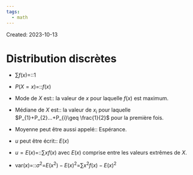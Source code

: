 ```yaml
---
tags:
  - math
---
```

Created: 2023-10-13

# Distribution discrètes
- $\sum f(x)$=::$1$
<!--SR:!2024-01-14,61,270-->
- $P(X=x)$=::$f(x)$
<!--SR:!2023-12-16,26,230-->
- Mode de $X$ est:: la valeur de $x$ pour laquelle $f(x)$ est maximum.
<!--SR:!2024-01-21,62,250-->
- Médiane de $X$ est:: la valeur de $x_{i}$ pour laquelle $P_{1}+P_{2}...+P_{i}\geq \frac{1}{2}$ pour la première fois.
<!--SR:!2023-11-30,12,230-->
- Moyenne peut être aussi appelé:: Espérance.
<!--SR:!2024-01-28,61,230-->
- $u$ peut être écrit:: $E(x)$
<!--SR:!2024-01-05,52,250-->
- $u=E(x)$=::$\sum xf(x)$ avec $E(x)$ comprise entre les valeurs extrêmes de $X$.
<!--SR:!2024-01-02,41,210-->
- $\text{var}(x)$=::$\sigma^{2}$=$E(x^2)-E(x)^2$=$\sum x^{2}f(x)-E(x)^{2}$
<!--SR:!2023-12-06,15,190-->
